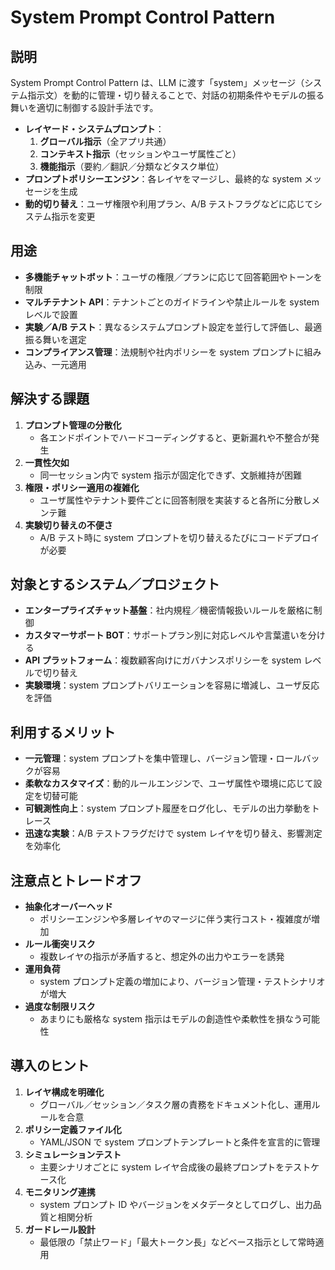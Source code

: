 # System Prompt Control Pattern

## 説明  
System Prompt Control Pattern は、LLM に渡す「system」メッセージ（システム指示文）を動的に管理・切り替えることで、対話の初期条件やモデルの振る舞いを適切に制御する設計手法です。  
- **レイヤード・システムプロンプト**：  
  1. **グローバル指示**（全アプリ共通）  
  2. **コンテキスト指示**（セッションやユーザ属性ごと）  
  3. **機能指示**（要約／翻訳／分類などタスク単位）  
- **プロンプトポリシーエンジン**：各レイヤをマージし、最終的な system メッセージを生成  
- **動的切り替え**：ユーザ権限や利用プラン、A/B テストフラグなどに応じてシステム指示を変更

## 用途  
- **多機能チャットボット**：ユーザの権限／プランに応じて回答範囲やトーンを制限  
- **マルチテナント API**：テナントごとのガイドラインや禁止ルールを system レベルで設置  
- **実験／A/B テスト**：異なるシステムプロンプト設定を並行して評価し、最適振る舞いを選定  
- **コンプライアンス管理**：法規制や社内ポリシーを system プロンプトに組み込み、一元適用

## 解決する課題  
1. **プロンプト管理の分散化**  
   - 各エンドポイントでハードコーディングすると、更新漏れや不整合が発生  
2. **一貫性欠如**  
   - 同一セッション内で system 指示が固定化できず、文脈維持が困難  
3. **権限・ポリシー適用の複雑化**  
   - ユーザ属性やテナント要件ごとに回答制限を実装すると各所に分散しメンテ難  
4. **実験切り替えの不便さ**  
   - A/B テスト時に system プロンプトを切り替えるたびにコードデプロイが必要

## 対象とするシステム／プロジェクト  
- **エンタープライズチャット基盤**：社内規程／機密情報扱いルールを厳格に制御  
- **カスタマーサポート BOT**：サポートプラン別に対応レベルや言葉遣いを分ける  
- **API プラットフォーム**：複数顧客向けにガバナンスポリシーを system レベルで切り替え  
- **実験環境**：system プロンプトバリエーションを容易に増減し、ユーザ反応を評価

## 利用するメリット  
- **一元管理**：system プロンプトを集中管理し、バージョン管理・ロールバックが容易  
- **柔軟なカスタマイズ**：動的ルールエンジンで、ユーザ属性や環境に応じて設定を切替可能  
- **可観測性向上**：system プロンプト履歴をログ化し、モデルの出力挙動をトレース  
- **迅速な実験**：A/B テストフラグだけで system レイヤを切り替え、影響測定を効率化

## 注意点とトレードオフ  
- **抽象化オーバーヘッド**  
  - ポリシーエンジンや多層レイヤのマージに伴う実行コスト・複雑度が増加  
- **ルール衝突リスク**  
  - 複数レイヤの指示が矛盾すると、想定外の出力やエラーを誘発  
- **運用負荷**  
  - system プロンプト定義の増加により、バージョン管理・テストシナリオが増大  
- **過度な制限リスク**  
  - あまりにも厳格な system 指示はモデルの創造性や柔軟性を損なう可能性

## 導入のヒント  
1. **レイヤ構成を明確化**  
   - グローバル／セッション／タスク層の責務をドキュメント化し、運用ルールを合意  
2. **ポリシー定義ファイル化**  
   - YAML/JSON で system プロンプトテンプレートと条件を宣言的に管理  
3. **シミュレーションテスト**  
   - 主要シナリオごとに system レイヤ合成後の最終プロンプトをテストケース化  
4. **モニタリング連携**  
   - system プロンプト ID やバージョンをメタデータとしてログし、出力品質と相関分析  
5. **ガードレール設計**  
   - 最低限の「禁止ワード」「最大トークン長」などベース指示として常時適用  
